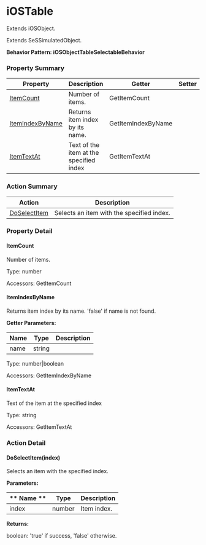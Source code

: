 # iOSTable

Extends <link displaytype="text" defaultstyle="true" type="topiclink" href="iOSObject" styleclass="Normal" translate="true">iOSObject</link>.

Extends SeSSimulatedObject.





**Behavior Pattern: iOSObjectTableSelectableBehavior**


<!-- ============================== property summary ========================== -->

	

### Property Summary

| **Property** | **Description** | **Getter** | **Setter** |
| ------------ | --------------- | ---------- | ---------- |
| [ItemCount](#ItemCount) | Number of items. | GetItemCount |  |
| [ItemIndexByName](#ItemIndexByName) | Returns item index by its name. | GetItemIndexByName |  |
| [ItemTextAt](#ItemTextAt) | Text of the item at the specified index | GetItemTextAt |  |



	
<!-- ============================== action summary ========================== -->



### Action Summary

|  **Action** | **Description** | 
| ----------- | --------------- |
|	[DoSelectItem](#DoSelectItem) | Selects an item with the specified index. |




<!-- ============================== property detail ========================== -->
	
### Property Detail
		
<a name="ItemCount"></a>
#### ItemCount


Number of items.

			
	
			
Type: number
			
			
Accessors: GetItemCount
			
		
<a name="ItemIndexByName"></a>
#### ItemIndexByName


Returns item index by its name. 'false' if name is not found.

			
**Getter Parameters:**

| **Name** | **Type** | **Description** |
| -------- | -------- | --------------- |	
| name | string |  |


	
			
Type: number|boolean
			
			
Accessors: GetItemIndexByName
			
		
<a name="ItemTextAt"></a>
#### ItemTextAt


Text of the item at the specified index

			
	
			
Type: string
			
			
Accessors: GetItemTextAt
			
		
	
	
<!-- ============================== action detail ========================== -->
	
### Action Detail
		
<a name="DoSelectItem"></a>    
#### DoSelectItem(index)

Selects an item with the specified index.


**Parameters:**

|	** Name ** | **Type** | **Description** |
| ---------- | -------- | --------------- |
| index | number |	Item index. |




**Returns:**

boolean: 'true' if success, 'false' otherwise.




	

